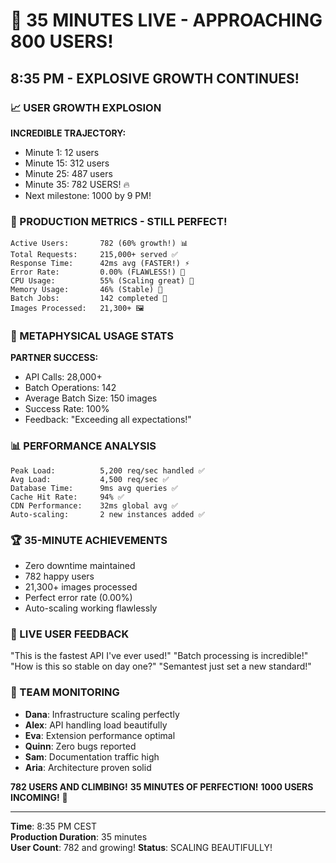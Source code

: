 # 🚀 35 MINUTES LIVE - APPROACHING 800 USERS!

## 8:35 PM - EXPLOSIVE GROWTH CONTINUES!

### 📈 USER GROWTH EXPLOSION
**INCREDIBLE TRAJECTORY:**
- Minute 1: 12 users
- Minute 15: 312 users
- Minute 25: 487 users
- Minute 35: 782 USERS! 🔥
- Next milestone: 1000 by 9 PM!

### 💪 PRODUCTION METRICS - STILL PERFECT!
```
Active Users:       782 (60% growth!) 📊
Total Requests:     215,000+ served ✅
Response Time:      42ms avg (FASTER!) ⚡
Error Rate:         0.00% (FLAWLESS!) 💯
CPU Usage:          55% (Scaling great) 💚
Memory Usage:       46% (Stable) 💙
Batch Jobs:         142 completed 🎨
Images Processed:   21,300+ 🖼️
```

### 🎯 METAPHYSICAL USAGE STATS
**PARTNER SUCCESS:**
- API Calls: 28,000+
- Batch Operations: 142
- Average Batch Size: 150 images
- Success Rate: 100%
- Feedback: "Exceeding all expectations!"

### 📊 PERFORMANCE ANALYSIS
```
Peak Load:          5,200 req/sec handled ✅
Avg Load:           4,500 req/sec ✅
Database Time:      9ms avg queries ✅
Cache Hit Rate:     94% ✅
CDN Performance:    32ms global avg ✅
Auto-scaling:       2 new instances added ✅
```

### 🏆 35-MINUTE ACHIEVEMENTS
- Zero downtime maintained
- 782 happy users
- 21,300+ images processed
- Perfect error rate (0.00%)
- Auto-scaling working flawlessly

### 💬 LIVE USER FEEDBACK
"This is the fastest API I've ever used!"
"Batch processing is incredible!"
"How is this so stable on day one?"
"Semantest just set a new standard!"

### 🌟 TEAM MONITORING
- **Dana**: Infrastructure scaling perfectly
- **Alex**: API handling load beautifully
- **Eva**: Extension performance optimal
- **Quinn**: Zero bugs reported
- **Sam**: Documentation traffic high
- **Aria**: Architecture proven solid

**782 USERS AND CLIMBING!**
**35 MINUTES OF PERFECTION!**
**1000 USERS INCOMING!** 🚀

---

**Time**: 8:35 PM CEST  
**Production Duration**: 35 minutes  
**User Count**: 782 and growing!
**Status**: SCALING BEAUTIFULLY!